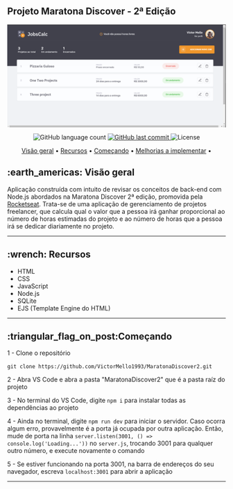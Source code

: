 ## Projeto Maratona Discover - 2ª Edição

<img src="./public/images/to_readme/HomePageDesktop.png" alt="Página inicial" align="center"/>

<p align="center">
  <img alt="GitHub language count" src="https://img.shields.io/github/languages/count/VictorMello1993/MaratonaDiscover2?color=FF0000">
  
  <a href="https://github.com/VictorMello1993/FlappyBird/commits/master">
    <img alt="GitHub last commit" src="https://img.shields.io/github/last-commit/VictorMello1993/MaratonaDiscover2?color=D3D3D3">
  </a> 
  
  <img alt="License" src="https://img.shields.io/badge/license-MIT-brightgreen">
   <a href="https://github.com/VictorMello1993/MaratonaDiscovery2/stargazers"></a>
</p>

<p align="center">
  <a href="#earth_americas-visão-geral">Visão geral</a> •
  <a href="#wrench-recursos">Recursos</a> •
  <a href="#triangular_flag_on_postcomeçando">Começando</a> •
  <a href="#melhorias-a-implementar">Melhorias a implementar</a> •  
</p>

<h2>:earth_americas: Visão geral</h2>
<p>Aplicação construída com intuito de revisar os conceitos de back-end com Node.js abordados na Maratona Discover 2ª edição, promovida pela<a href="https://rocketseat.com.br/"> Rocketseat</a>. Trata-se de uma aplicação de gerenciamento de projetos freelancer, que calcula qual o valor que a pessoa irá ganhar proporcional ao número de horas estimadas do projeto e ao número de horas que a pessoa irá se dedicar diariamente no projeto.</p>

---

<h2>:wrench: Recursos</h2>
<ul>
  <li>HTML</li>
  <li>CSS</li>
  <li>JavaScript</li>
  <li>Node.js</li>
  <li>SQLite</li>
  <li>EJS (Template Engine do HTML)</li>
</ul>

---

<h2>:triangular_flag_on_post:Começando</h2>

1 - Clone o repositório
```
git clone https://github.com/VictorMello1993/MaratonaDiscover2.git
```
2 - Abra VS Code e abra a pasta "MaratonaDiscover2" que é a pasta raíz do projeto

3 - No terminal do VS Code, digite `npm i` para instalar todas as dependências ao projeto

4 - Ainda no terminal, digite `npm run dev` para iniciar o servidor. Caso ocorra algum erro, provavelmente é a porta já ocupada por outra aplicação. Então, mude de porta na linha ```server.listen(3001, () => console.log('Loading...'))``` no ```server.js```, trocando 3001 para qualquer outro número, e execute novamente o comando

5 - Se estiver funcionando na porta 3001, na barra de endereços do seu navegador, escreva `localhost:3001` para abrir a aplicação

---



